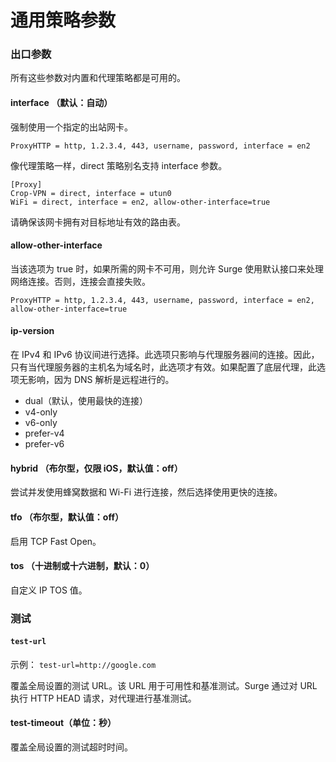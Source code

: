# 通用策略参数

### 出口参数

所有这些参数对内置和代理策略都是可用的。

#### interface （默认：自动）

强制使用一个指定的出站网卡。

```
ProxyHTTP = http, 1.2.3.4, 443, username, password, interface = en2
```

像代理策略一样，direct 策略别名支持 interface 参数。

```
[Proxy]
Crop-VPN = direct, interface = utun0
WiFi = direct, interface = en2, allow-other-interface=true
```

请确保该网卡拥有对目标地址有效的路由表。

#### allow-other-interface

当该选项为 true 时，如果所需的网卡不可用，则允许 Surge 使用默认接口来处理网络连接。否则，连接会直接失败。

```
ProxyHTTP = http, 1.2.3.4, 443, username, password, interface = en2, allow-other-interface=true
```

#### ip-version

在 IPv4 和 IPv6 协议间进行选择。此选项只影响与代理服务器间的连接。因此，只有当代理服务器的主机名为域名时，此选项才有效。如果配置了底层代理，此选项无影响，因为 DNS 解析是远程进行的。

- dual（默认，使用最快的连接）
- v4-only
- v6-only
- prefer-v4
- prefer-v6

#### hybrid （布尔型，仅限 iOS，默认值：off）

尝试并发使用蜂窝数据和 Wi-Fi 进行连接，然后选择使用更快的连接。

#### tfo （布尔型，默认值：off）

启用 TCP Fast Open。

#### tos （十进制或十六进制，默认：0）

自定义 IP TOS 值。

### 测试

#### `test-url`

示例：
`test-url=http://google.com`

覆盖全局设置的测试 URL。该 URL 用于可用性和基准测试。Surge 通过对 URL 执行 HTTP HEAD 请求，对代理进行基准测试。

#### test-timeout（单位：秒）
 
覆盖全局设置的测试超时时间。

